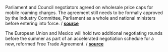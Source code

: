 Parliament and Council negotiators agreed on wholesale price caps for mobile
roaming charges. The agreement still needs to be formally approved by the
Industry Committee, Parliament as a whole and national ministers before entering
into force.
/ **[source](http://www.europarl.europa.eu/news/en/news-room/20170130IPR60199/end-of-mobile-roaming-charges-deal-on-lower-wholesale-price-caps)**

The European Union and Mexico will hold two additional negotiating rounds before
the summer as part of an accelerated negotiation schedule for a new, reformed
Free Trade Agreement.
/ **[source](http://trade.ec.europa.eu/doclib/press/index.cfm?id=1617)**
